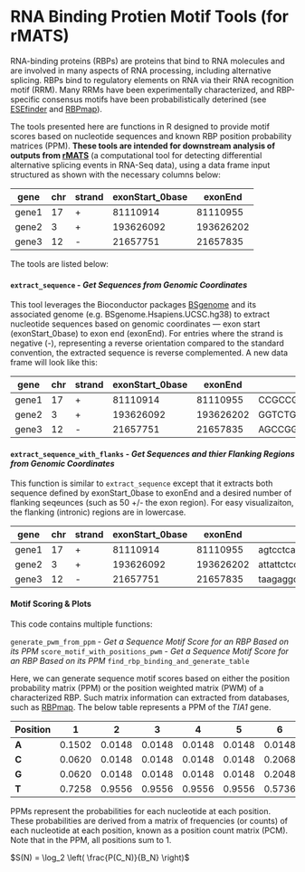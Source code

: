 # RNA Binding Protien Motif Tools (for rMATS)

RNA-binding proteins (RBPs) are proteins that bind to RNA molecules and are involved in many aspects of RNA processing, including alternative splicing. RBPs bind to regulatory elements on RNA via their RNA recognition motif (RRM). Many RRMs have been experimentally characterized, and RBP-specific consensus motifs have been probabilistically deterined (see [ESEfinder](https://esefinder.ahc.umn.edu/tools/ESE2/) and [RBPmap](http://rbpmap.technion.ac.il)).

The tools presented here are functions in R designed to provide motif scores based on nucleotide sequences and known RBP position probability matrices (PPM). **These tools are intended for downstream analysis of outputs from [rMATS](https://rmats.sourceforge.io)** (a computational tool for detecting differential alternative splicing events in RNA-Seq data), using a data frame input structured as shown with the necessary columns below:

| gene  | chr | strand | exonStart_0base | exonEnd   |
|-------|--------|-----|-----------------|-----------|
| gene1 | 17     | +  | 81110914        | 81110955  |
| gene2 | 3      | +  | 193626092       | 193626202 |
| gene3 | 12     | -  | 21657751        | 21657835  |

The tools are listed below:

#### **`extract_sequence`** - *Get Sequences from Genomic Coordinates*

This tool leverages the Bioconductor packages [BSgenome](https://bioconductor.org/packages/release/bioc/html/BSgenome.html) and its associated genome (e.g. BSgenome.Hsapiens.UCSC.hg38) to extract nucleotide sequences based on genomic coordinates — exon start (exonStart_0base) to exon end (exonEnd). For entries where the strand is negative (-), representing a reverse orientation compared to the standard convention, the extracted sequence is reverse complemented. A new data frame will look like this:
  
| gene  | chr | strand | exonStart_0base | exonEnd   | nucleotide_sequence                                 |
|-------|--------|-----|-----------------|-----------|-----------------------------------------------------|
| gene1 | 17     | +  | 81110914        | 81110955  | CCGCCGATGTGGAAGTGGCCAGATTCTGAGCCGCCTGACTAGA         |
| gene2 | 3      | +  | 193626092       | 193626202 | GGTCTGCTTGGTGAGCTCATTCTCTTACAACAACAAATTCAAGAGCATGAAGAGGAAGCGCGCAGAGCCGCTGGCCAATATAGCACGAGCTATGCCCAACAGAAGCGCAAG           |
| gene3 | 12     | -  | 21657751        | 21657835  | AGCCGGCGCCGGAGGAGACGCACGCAGCTGACTTTGTCTTCTCCGCACGACTGTTACAGAGGTCTCCAGAGCCTTCTCTCTCCTG             |

#### **`extract_sequence_with_flanks`** - *Get Sequences and thier Flanking Regions from Genomic Coordinates*

This function is similar to `extract_sequence` except that it extracts both sequence defined by exonStart_0base to exonEnd and a desired number of flanking seqeunces (such as 50 +/- the exon region). For easy visualizaiton, the flanking (intronic) regions are in lowercase.

| gene  | chr | strand | exonStart_0base | exonEnd   | nucleotide_sequence                                 
|-------|--------|-----|-----------------|-----------|--------------------------------------------------------------------|
| gene1 | 17      | +  | 81110914        | 81110955  | agtcctcagaccccatgctgcctccaactgagccttgtgtttccttgcagCGCCGATGTGGAAGTGGCCAGATTCTGAGCCGCCTGACTAGAgttagtaagttgcctggcgttctcgtgcagtcactggcctctccagtggt   |
| gene2 | 3      | +  | 193626092       | 193626202 | attattctcctccccaatttcctcttctcctcattgtgaactcgtggcagGGTCTGCTTGGTGAGCTCATTCTCTTACAACAACAAATTCAAGAGCATGAAGAGGAAGCGCGCAGAGCCGCTGGCCAATATAGCACGAGCTATGCCCAACAGAAGCGCAAGgtgatggatggtttaagggggctaccgatacattcacactaatcagccat                                                                                                                  |
| gene3 | 12      | -  | 21657751        | 21657835  | taagaggctgcggtggttgtggggccccgccccctcctccctccttgcagAGCCGGCGCCGGAGGAGACGCACGCAGCTGACTTTGTCTTCTCCGCACGACTGTTACAGAGGTCTCCAGAGCCTTCTCTCTCCTGgtaggtttcggctcaggaccctgaatcctggcccacaggcaagcctgatg                                                                                                                                            |

#### **Motif Scoring & Plots** 

This code contains multiple functions:

`generate_pwm_from_ppm` - *Get a Sequence Motif Score for an RBP Based on its PPM*
`score_motif_with_positions_pwm` - *Get a Sequence Motif Score for an RBP Based on its PPM*
`find_rbp_binding_and_generate_table`




Here, we can generate sequence motif scores based on either the position probability matrix (PPM) or the position weighted matrix (PWM) of a characterized RBP. Such matrix information can extracted from databases, such as [RBPmap](http://rbpmap.technion.ac.il/download.html). The below table represents a PPM of the *TIA1* gene. 

| Position |   1    |   2    |   3    |   4    |   5    |   6    |   7    |
|----------|--------|--------|--------|--------|--------|--------|--------|
| **A**    | 0.1502 | 0.0148 | 0.0148 | 0.0148 | 0.0148 | 0.0148 | 0.0843 |
| **C**    | 0.0620 | 0.0148 | 0.0148 | 0.0148 | 0.0148 | 0.2068 | 0.0843 |
| **G**    | 0.0620 | 0.0148 | 0.0148 | 0.0148 | 0.0148 | 0.2048 | 0.5665 |
| **T**    | 0.7258 | 0.9556 | 0.9556 | 0.9556 | 0.9556 | 0.5736 | 0.2649 |

PPMs represent the probabilities for each nucleotide at each position. These probabilities are derived from a matrix of frequencies (or counts) of each nucleotide at each position, known as a position count matrix (PCM). Note that in the PPM, all positions sum to 1.


$S(N) = \log_2 \left( \frac{P(C_N)}{B_N} \right)$

 
